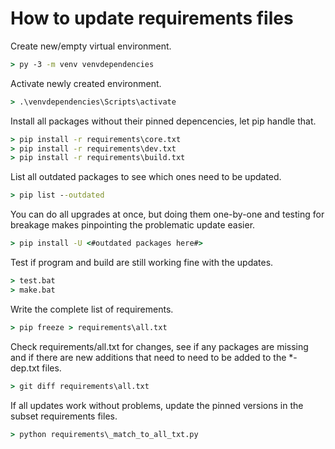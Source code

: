 # How to update requirements files

Create new/empty virtual environment.

```cmd
> py -3 -m venv venvdependencies
```

Activate newly created environment.

```cmd
> .\venvdependencies\Scripts\activate
```

Install all packages without their pinned depencencies, let pip handle that.

```cmd
> pip install -r requirements\core.txt
> pip install -r requirements\dev.txt
> pip install -r requirements\build.txt
```

List all outdated packages to see which ones need to be updated.

```cmd
> pip list --outdated
```

You can do all upgrades at once, but doing them one-by-one and testing for breakage makes pinpointing the problematic
update easier.

```cmd
> pip install -U <#outdated packages here#>
```

Test if program and build are still working fine with the updates.

```cmd
> test.bat
> make.bat
```

Write the complete list of requirements.

```cmd
> pip freeze > requirements\all.txt
```

Check requirements/all.txt for changes, see if any packages are missing and if there are new additions that need to need
to be added to the *-dep.txt files.

```cmd
> git diff requirements\all.txt
```

If all updates work without problems, update the pinned versions in the subset requirements files.

```cmd
> python requirements\_match_to_all_txt.py
```
